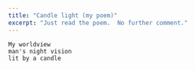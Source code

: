 ```yaml
---
title: "Candle light (my poem)"
excerpt: "Just read the poem.  No further comment."
---
```


```
My worldview
man's night vision
lit by a candle
```
